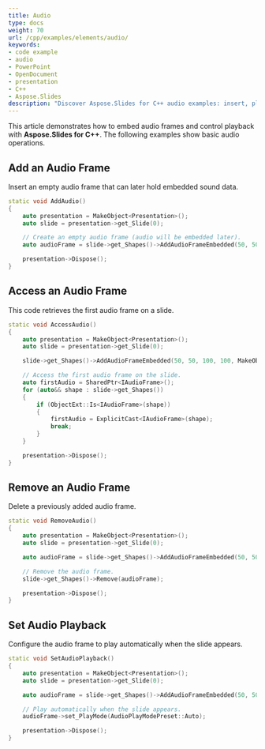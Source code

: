 ```yaml
---
title: Audio
type: docs
weight: 70
url: /cpp/examples/elements/audio/
keywords:
- code example
- audio
- PowerPoint
- OpenDocument
- presentation
- C++
- Aspose.Slides
description: "Discover Aspose.Slides for C++ audio examples: insert, play, trim, and extract sound in PPT, PPTX, and ODP presentations with clear C++ code."
---
```


This article demonstrates how to embed audio frames and control playback with **Aspose.Slides for C++**. The following examples show basic audio operations.

## **Add an Audio Frame**

Insert an empty audio frame that can later hold embedded sound data.

```cpp
static void AddAudio()
{
    auto presentation = MakeObject<Presentation>();
    auto slide = presentation->get_Slide(0);

    // Create an empty audio frame (audio will be embedded later).
    auto audioFrame = slide->get_Shapes()->AddAudioFrameEmbedded(50, 50, 100, 100, MakeObject<MemoryStream>());

    presentation->Dispose();
}
```

## **Access an Audio Frame**

This code retrieves the first audio frame on a slide.

```cpp
static void AccessAudio()
{
    auto presentation = MakeObject<Presentation>();
    auto slide = presentation->get_Slide(0);

    slide->get_Shapes()->AddAudioFrameEmbedded(50, 50, 100, 100, MakeObject<MemoryStream>());

    // Access the first audio frame on the slide.
    auto firstAudio = SharedPtr<IAudioFrame>();
    for (auto&& shape : slide->get_Shapes())
    {
        if (ObjectExt::Is<IAudioFrame>(shape))
        {
            firstAudio = ExplicitCast<IAudioFrame>(shape);
            break;
        }
    }

    presentation->Dispose();
}
```

## **Remove an Audio Frame**

Delete a previously added audio frame.

```cpp
static void RemoveAudio()
{
    auto presentation = MakeObject<Presentation>();
    auto slide = presentation->get_Slide(0);

    auto audioFrame = slide->get_Shapes()->AddAudioFrameEmbedded(50, 50, 100, 100, MakeObject<MemoryStream>());

    // Remove the audio frame.
    slide->get_Shapes()->Remove(audioFrame);

    presentation->Dispose();
}
```

## **Set Audio Playback**

Configure the audio frame to play automatically when the slide appears.

```cpp
static void SetAudioPlayback()
{
    auto presentation = MakeObject<Presentation>();
    auto slide = presentation->get_Slide(0);

    auto audioFrame = slide->get_Shapes()->AddAudioFrameEmbedded(50, 50, 100, 100, MakeObject<MemoryStream>());

    // Play automatically when the slide appears.
    audioFrame->set_PlayMode(AudioPlayModePreset::Auto);

    presentation->Dispose();
}
```
